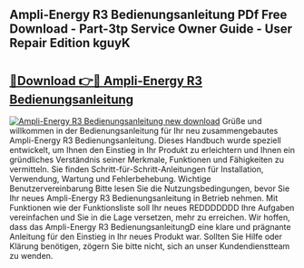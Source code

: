 ## Ampli-Energy R3 Bedienungsanleitung PDf Free Download - Part-3tp Service Owner Guide - User Repair Edition kguyK

# <h2><a href="http://df5q0yw.blite.top/?on=Ampli-Energy+R3+Bedienungsanleitung">🔗Download 👉🔴 Ampli-Energy R3 Bedienungsanleitung</a></h2>

[![Ampli-Energy R3 Bedienungsanleitung new download](https://i.imgur.com/lujVjoI.png)](http://df5q0yw.blite.top/?on=Ampli-Energy+R3+Bedienungsanleitung)
Grüße und willkommen in der Bedienungsanleitung für Ihr neu zusammengebautes Ampli-Energy R3 Bedienungsanleitung. Dieses Handbuch wurde speziell entwickelt, um Ihnen den Einstieg in Ihr Produkt zu erleichtern und Ihnen ein gründliches Verständnis seiner Merkmale, Funktionen und Fähigkeiten zu vermitteln. Sie finden Schritt-für-Schritt-Anleitungen für Installation, Verwendung, Wartung und Fehlerbehebung. Wichtige Benutzervereinbarung Bitte lesen Sie die Nutzungsbedingungen, bevor Sie Ihr neues Ampli-Energy R3 Bedienungsanleitung in Betrieb nehmen. Mit Funktionen wie der Funktionsliste soll Ihr neues REDDDDDDD Ihre Aufgaben vereinfachen und Sie in die Lage versetzen, mehr zu erreichen. Wir hoffen, dass das Ampli-Energy R3 BedienungsanleitungD eine klare und prägnante Anleitung für den Einstieg in Ihr neues Produkt war. Sollten Sie Hilfe oder Klärung benötigen, zögern Sie bitte nicht, sich an unser Kundendienstteam zu wenden.
